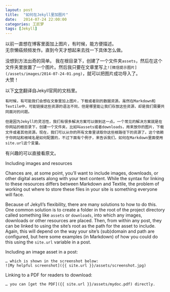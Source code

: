 ```yaml
---
layout: post
title:  "如何在Jekyll里加图片"
date:   2014-07-24 22:00:00
categories: 工匠梦
tags: [Jekyll]
---
```


以前一直想在博客里面加上图片，有时候，能方便描述。  
无奈懒癌频频发作。直到今天才想起来去找一下具体怎么做。

没想到方法出奇的简单。
我在根目录下，创建了一个文件夹`assets`，然后在这个文件夹里放置了一个图片。然后我只要在文章里写上`![微信提示图片](/assets/images/2014-07-24-01.png)`，就可以把图片成功导入了。  
大赞！

以下[文字](http://jekyllrb.com/docs/posts/)翻译自Jekyll官网的文档里。 

	有时候，有可能我们会想在文章里加上图片，下载或者别的数据资源。虽然在Markdown和Textile中，可能链接这些资源的语法不同，但是哪里能让我们存放这些资源，却是我们需要共同面对的问题。
	
	但是因为Jekyll的灵活性，我们有很多解决方案可以做到这一点。一个常见的解决方案就是在你网站的根目录下，创建一个文件夹，比如叫assets或者downloads，用来放你的图片，下载文件或者其他资源。现在，我们可以从你的所有文章里读取你这些根路径下的资源了。这个依赖于你网站和根域名是如何配置的，不过下面有个例子，来告诉我们，如何在Markdown里面使用site.url这个变量。
 
有兴趣的可以直接看原文。  

Including images and resources

Chances are, at some point, you’ll want to include images, downloads, or other digital assets along with your text content. While the syntax for linking to these resources differs between Markdown and Textile, the problem of working out where to store these files in your site is something everyone will face.

Because of Jekyll’s flexibility, there are many solutions to how to do this. One common solution is to create a folder in the root of the project directory called something like `assets` or `downloads`, into which any images, downloads or other resources are placed. Then, from within any post, they can be linked to using the site’s root as the path for the asset to include. Again, this will depend on the way your site’s (sub)domain and path are configured, but here some examples (in Markdown) of how you could do this using the `site.url` variable in a post.

Including an image asset in a post:
	
	… which is shown in the screenshot below:
	![My helpful screenshot]({{ site.url }}/assets/screenshot.jpg)
Linking to a PDF for readers to download:
	
	… you can [get the PDF]({{ site.url }}/assets/mydoc.pdf) directly.